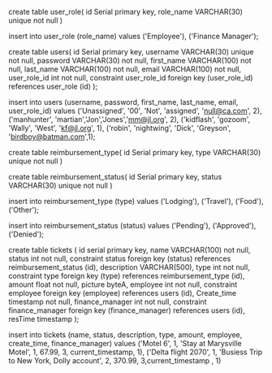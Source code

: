 create table user_role(
	id Serial primary key,
	role_name VARCHAR(30) unique not null
	)

	
insert into user_role (role_name)
values
('Employee'),
('Finance Manager');


create table users(
	id Serial primary key,
	username VARCHAR(30) unique not null,
	password VARCHAR(30) not null,
	first_name VARCHAR(100) not null,
	last_name VARCHAR(100) not null,
	email VARCHAR(100) not null,
	user_role_id int not null,
	constraint user_role_id foreign key (user_role_id) references user_role (id)
);


insert into users (username, password, first_name, last_name, email, user_role_id)
values 
('Unassigned', '00', 'Not', 'assigned', 'null@ca.com', 2),
('manhunter', 'martian','Jon','Jones','mm@jl.org', 2),
('kidflash', 'gozoom', 'Wally', 'West', 'kf@jl.org', 1),
('robin', 'nightwing', 'Dick', 'Greyson', 'birdboy@batman.com',1);

create table reimbursement_type(
	id Serial primary key,
	type VARCHAR(30) unique not null
)

create table reimbursement_status(
	id Serial primary key,
	status VARCHAR(30) unique not null
)

insert into reimbursement_type (type)
values 
('Lodging'),
('Travel'),
('Food'),
('Other');

insert into reimbursement_status  (status)
values 
('Pending'),
('Approved'),
('Denied');

create table tickets (
	id serial primary key,
	name VARCHAR(100) not null,
	status int not null,
	constraint status  foreign key (status) references reimbursement_status (id),
	description VARCHAR(500),
	type int not null,
	constraint type foreign key (type) references reimbursement_type (id),
	amount float not null,
	picture byteA,
	employee int not null,
	constraint employee foreign key (employee) references users (id),
	Create_time timestamp not null,
	finance_manager int not null,
	constraint finance_manager foreign key (finance_manager) references users (id),
	resTime timestamp 
	);

insert into tickets (name, status, description, type, amount, employee, create_time, finance_manager)
values 
('Motel 6', 1, 'Stay at Marysville Motel', 1, 67.99, 3, current_timestamp,  1),
('Delta flight 2070', 1, 'Busiess Trip to New York, Dolly account', 2, 370.99, 3,current_timestamp , 1)

